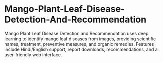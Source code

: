 # Mango-Plant-Leaf-Disease-Detection-And-Recommendation
Mango Plant Leaf Disease Detection and Recommendation uses deep learning to identify mango leaf diseases from images, providing scientific names, treatment, preventive measures, and organic remedies. Features include Hindi/English support, report downloads, recommendations, and a user-friendly web interface.
